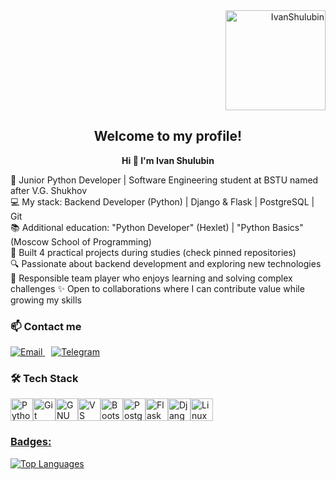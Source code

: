 <div align="right">
  <img height="160" width="160" src="https://media4.giphy.com/media/v1.Y2lkPTc5MGI3NjExbmczM2EzbjZnZzJxMXN3cmFsajg2MWc4dzU2M2RmN3BoeHJsMXNzbyZlcD12MV9pbnRlcm5hbF9naWZfYnlfaWQmY3Q9Zw/ly4J8wMSBCebL6LqUI/giphy.gif" alt="IvanShulubin">
</div>

<h2 align="center">Welcome to my profile!</h2>

<p align="center"><strong>Hi 👋 I'm Ivan Shulubin</strong></p>

🐍 Junior Python Developer | Software Engineering student at BSTU named after V.G. Shukhov  
💻 My stack: Backend Developer (Python) | Django & Flask | PostgreSQL | Git    
📚 Additional education: "Python Developer" (Hexlet) | "Python Basics" (Moscow School of Programming)  
🚀 Built 4 practical projects during studies (check pinned repositories)  
🔍 Passionate about backend development and exploring new technologies  
👥 Responsible team player who enjoys learning and solving complex challenges 
✨ Open to collaborations where I can contribute value while growing my skills 
<h3 align="left">📫 Contact me</h3>
<p align="left">
  <a href="mailto:shulubin.ia@gmail.com">
    <img src="https://img.shields.io/badge/Gmail-D14836?style=for-the-badge&logo=gmail&logoColor=white" alt="Email">
  </a>
  <a href="https://t.me/bebcorparetion" style="margin-left: 10px;">
    <img src="https://img.shields.io/badge/Telegram-2CA5E0?style=for-the-badge&logo=telegram&logoColor=white" alt="Telegram">
  </a>
</p>

<h3 align="left">🛠️ Tech Stack</h3>
<p align="left">
<a href="https://www.python.org/" target="_blank" rel="noreferrer"><img src="https://raw.githubusercontent.com/danielcranney/readme-generator/main/public/icons/skills/python-colored.svg" width="36" height="36" alt="Python" /></a><a href="https://git-scm.com/" target="_blank" rel="noreferrer"><img src="https://raw.githubusercontent.com/danielcranney/readme-generator/main/public/icons/skills/git-colored.svg" width="36" height="36" alt="Git" /></a><a href="https://www.gnu.org/software/bash/" target="_blank" rel="noreferrer"><img src="https://raw.githubusercontent.com/danielcranney/readme-generator/main/public/icons/skills/gnubash.svg" width="36" height="36" alt="GNU Bash" /></a><a href="https://code.visualstudio.com/" target="_blank" rel="noreferrer"><img src="https://raw.githubusercontent.com/danielcranney/readme-generator/main/public/icons/skills/visualstudiocode.svg" width="36" height="36" alt="VS Code" /></a><a href="https://getbootstrap.com/" target="_blank" rel="noreferrer"><img src="https://raw.githubusercontent.com/danielcranney/readme-generator/main/public/icons/skills/bootstrap-colored.svg" width="36" height="36" alt="Bootstrap" /></a><a href="https://www.postgresql.org/" target="_blank" rel="noreferrer"><img src="https://raw.githubusercontent.com/danielcranney/readme-generator/main/public/icons/skills/postgresql-colored.svg" width="36" height="36" alt="PostgreSQL" /></a><a href="https://flask.palletsprojects.com/en/2.0.x/" target="_blank" rel="noreferrer"><img src="https://raw.githubusercontent.com/danielcranney/readme-generator/main/public/icons/skills/flask-colored.svg" width="36" height="36" alt="Flask" /></a><a href="https://www.djangoproject.com/" target="_blank" rel="noreferrer"><img src="https://raw.githubusercontent.com/danielcranney/readme-generator/main/public/icons/skills/django-colored.svg" width="36" height="36" alt="Django" /></a><a href="https://www.linux.org" target="_blank" rel="noreferrer"><img src="https://raw.githubusercontent.com/danielcranney/readme-generator/main/public/icons/skills/linux-colored.svg" width="36" height="36" alt="Linux" /></a><a href="https://apple.com" target="_blank" rel="noreferrer"><img
</p>


<h3 align="left">Badges:</h3>

<a href="https://github.com/bebcor" align="left"><img src="https://github-readme-stats.vercel.app/api/top-langs/?username=bebcor&langs_count=10&title_color=ffffff&text_color=ffffff&icon_color=0891b2&bg_color=171717&hide_border=true&locale=en&custom_title=Top%20%Languages" alt="Top Languages" /></a>
